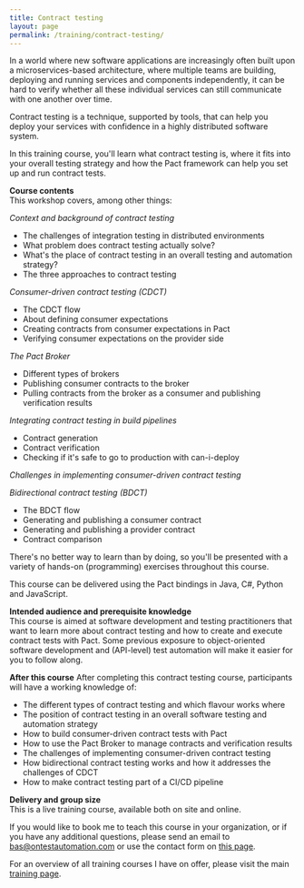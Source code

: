 ```yaml
---
title: Contract testing
layout: page
permalink: /training/contract-testing/
---
```

In a world where new software applications are increasingly often built upon a microservices-based architecture, where multiple teams are building, deploying and running services and components independently, it can be hard to verify whether all these individual services can still communicate with one another over time.

Contract testing is a technique, supported by tools, that can help you deploy your services with confidence in a highly distributed software system.

In this training course, you'll learn what contract testing is, where it fits into your overall testing strategy and how the Pact framework can help you set up and run contract tests.

**Course contents**  
This workshop covers, among other things:

_Context and background of contract testing_
* The challenges of integration testing in distributed environments
* What problem does contract testing actually solve?
* What's the place of contract testing in an overall testing and automation strategy?
* The three approaches to contract testing

_Consumer-driven contract testing (CDCT)_
* The CDCT flow
* About defining consumer expectations
* Creating contracts from consumer expectations in Pact
* Verifying consumer expectations on the provider side

_The Pact Broker_
* Different types of brokers
* Publishing consumer contracts to the broker
* Pulling contracts from the broker as a consumer and publishing verification results

_Integrating contract testing in build pipelines_
* Contract generation
* Contract verification
* Checking if it's safe to go to production with can-i-deploy

_Challenges in implementing consumer-driven contract testing_

_Bidirectional contract testing (BDCT)_
* The BDCT flow
* Generating and publishing a consumer contract
* Generating and publishing a provider contract
* Contract comparison 

There's no better way to learn than by doing, so you'll be presented with a variety of hands-on (programming) exercises throughout this course.

This course can be delivered using the Pact bindings in Java, C#, Python and JavaScript.

**Intended audience and prerequisite knowledge**  
This course is aimed at software development and testing practitioners that want to learn more about contract testing and how to create and execute contract tests with Pact. Some previous exposure to object-oriented software development and (API-level) test automation will make it easier for you to follow along.

**After this course**
After completing this contract testing course, participants will have a working knowledge of:

* The different types of contract testing and which flavour works where
* The position of contract testing in an overall software testing and automation strategy
* How to build consumer-driven contract tests with Pact
* How to use the Pact Broker to manage contracts and verification results
* The challenges of implementing consumer-driven contract testing
* How bidirectional contract testing works and how it addresses the challenges of CDCT
* How to make contract testing part of a CI/CD pipeline

**Delivery and group size**  
This is a live training course, available both on site and online.

If you would like to book me to teach this course in your organization, or if you have any additional questions, please send an email to bas@ontestautomation.com or use the contact form on [this page](/contact/).

For an overview of all training courses I have on offer, please visit the main [training page](/training/).